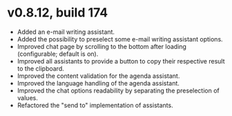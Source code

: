 # v0.8.12, build 174
- Added an e-mail writing assistant.
- Added the possibility to preselect some e-mail writing assistant options.
- Improved chat page by scrolling to the bottom after loading (configurable; default is on).
- Improved all assistants to provide a button to copy their respective result to the clipboard.
- Improved the content validation for the agenda assistant.
- Improved the language handling of the agenda assistant.
- Improved the chat options readability by separating the preselection of values.
- Refactored the "send to" implementation of assistants.